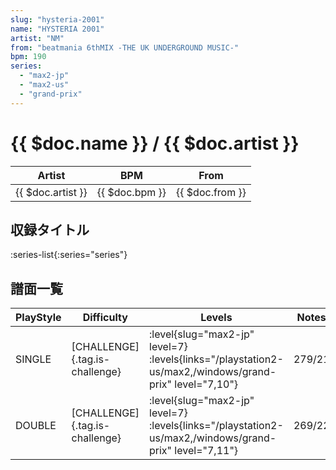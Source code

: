 ```yaml
---
slug: "hysteria-2001"
name: "HYSTERIA 2001"
artist: "NM"
from: "beatmania 6thMIX -THE UK UNDERGROUND MUSIC-"
bpm: 190
series:
  - "max2-jp"
  - "max2-us"
  - "grand-prix"
---
```


# {{ $doc.name }} / {{ $doc.artist }}

|Artist|BPM|From|
|------|---|----|
|{{ $doc.artist }}|{{ $doc.bpm }}|{{ $doc.from }}|

## 収録タイトル

:series-list{:series="series"}

## 譜面一覧

|PlayStyle|Difficulty|Levels|Notes|Movie|
|---------|----------|------|-----|-----|
|SINGLE|[CHALLENGE]{.tag.is-challenge}|<div class="field is-grouped is-grouped-multiline"> :level{slug="max2-jp" level=7} :levels{links="/playstation2-us/max2,/windows/grand-prix" level="7,10"}</div>|279/21||
|DOUBLE|[CHALLENGE]{.tag.is-challenge}|<div class="field is-grouped is-grouped-multiline"> :level{slug="max2-jp" level=7} :levels{links="/playstation2-us/max2,/windows/grand-prix" level="7,11"}</div>|269/22||
